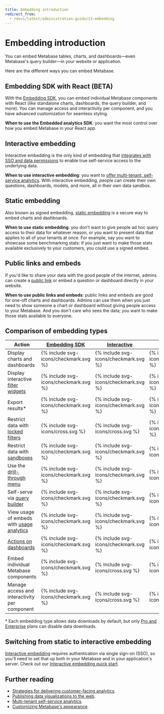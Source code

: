 ```yaml
---
title: Embedding introduction
redirect_from:
  - /docs/latest/administration-guide/13-embedding
---
```


# Embedding introduction

You can embed Metabase tables, charts, and dashboards—even Metabase's query builder—in your website or application.

Here are the different ways you can embed Metabase.

## Embedding SDK with React (BETA)

With the [Embedding SDK](./sdk/introduction.md), you can embed individual Metabase components with React (like standalone charts, dashboards, the query builder, and more). You can manage access and interactivity per component, and you have advanced customization for seamless styling.

**When to use the Embedded analytics SDK**: you want the most control over how you embed Metabase in your React app.

## Interactive embedding

Interactive embedding is the only kind of embedding that [integrates with SSO and data permissions](./interactive-embedding.md) to enable true self-service access to the underlying data.

**When to use interactive embedding**: you want to [offer multi-tenant, self-service analytics](https://www.metabase.com/blog/why-full-app-embedding). With interactive embedding, people can create their own questions, dashboards, models, and more, all in their own data sandbox.

## Static embedding

Also known as signed embedding, [static embedding](./static-embedding.md) is a secure way to embed charts and dashboards.

**When to use static embedding**: you don’t want to give people ad hoc query access to their data for whatever reason, or you want to present data that applies to all of your tenants at once. For example, say you want to showcase some benchmarking stats: if you just want to make those stats available exclusively to your customers, you could use a signed embed.

## Public links and embeds

If you'd like to share your data with the good people of the internet, admins can create a [public link](../questions/sharing/public-links.md) or embed a question or dashboard directly in your website.

**When to use public links and embeds**: public links and embeds are good for one-off charts and dashboards. Admins can use them when you just need to show someone a chart or dashboard without giving people access to your Metabase. And you don't care who sees the data; you want to make those stats available to everyone.

## Comparison of embedding types

| Action                                                                                                                          | [Embedding SDK](./sdk/introduction.md) | [Interactive](./interactive-embedding.md) | [Static](./static-embedding.md)       | [Public](../questions/sharing/public-links.md) |
| ------------------------------------------------------------------------------------------------------------------------------- | -------------------------------------- | ----------------------------------------- | ------------------------------------- | ---------------------------------------------- |
| Display charts and dashboards                                                                                                   | {% include svg-icons/checkmark.svg %}  | {% include svg-icons/checkmark.svg %}     | {% include svg-icons/checkmark.svg %} | {% include svg-icons/checkmark.svg %}          |
| Display interactive [filter widgets](https://www.metabase.com/glossary/filter_widget)                                           | {% include svg-icons/checkmark.svg %}  | {% include svg-icons/checkmark.svg %}     | {% include svg-icons/checkmark.svg %} | {% include svg-icons/checkmark.svg %}          |
| Export results\*                                                                                                                | {% include svg-icons/checkmark.svg %}  | {% include svg-icons/checkmark.svg %}     | {% include svg-icons/checkmark.svg %} | {% include svg-icons/checkmark.svg %}          |
| Restrict data with [locked filters](./static-embedding-parameters.md#restricting-data-in-a-static-embed-with-locked-parameters) | {% include svg-icons/cross.svg %}      | {% include svg-icons/cross.svg %}         | {% include svg-icons/checkmark.svg %} | {% include svg-icons/cross.svg %}              |
| Restrict data with [sandboxes](../permissions/data-sandboxes.md)                                                                | {% include svg-icons/checkmark.svg %}  | {% include svg-icons/checkmark.svg %}     | {% include svg-icons/cross.svg %}     | {% include svg-icons/cross.svg %}              |
| Use the [drill-through menu](https://www.metabase.com/learn/metabase-basics/querying-and-dashboards/questions/drill-through)    | {% include svg-icons/checkmark.svg %}  | {% include svg-icons/checkmark.svg %}     | {% include svg-icons/cross.svg %}     | {% include svg-icons/cross.svg %}              |
| Self-serve via [query builder](https://www.metabase.com/glossary/query_builder)                                                 | {% include svg-icons/checkmark.svg %}  | {% include svg-icons/checkmark.svg %}     | {% include svg-icons/cross.svg %}     | {% include svg-icons/cross.svg %}              |
| View usage of embeds with [usage analytics](../usage-and-performance-tools/usage-analytics.md)                                  | {% include svg-icons/checkmark.svg %}  | {% include svg-icons/checkmark.svg %}     | {% include svg-icons/cross.svg %}     | {% include svg-icons/cross.svg %}              |
| [Actions on dashboards](../dashboards/actions.md)                                                                               | {% include svg-icons/checkmark.svg %}  | {% include svg-icons/checkmark.svg %}     | {% include svg-icons/cross.svg %}     | {% include svg-icons/cross.svg %}              |
| Embed individual Metabase components                                                                                            | {% include svg-icons/checkmark.svg %}  | {% include svg-icons/cross.svg %}         | {% include svg-icons/cross.svg %}     | {% include svg-icons/cross.svg %}              |
| Manage access and interactivity per component                                                                                   | {% include svg-icons/checkmark.svg %}  | {% include svg-icons/cross.svg %}         | {% include svg-icons/cross.svg %}     | {% include svg-icons/cross.svg %}              |

\* Each embedding type allows data downloads by default, but only [Pro and Enterprise](https://www.metabase.com/pricing) plans can disable data downloads.

## Switching from static to interactive embedding

[Interactive embedding](./interactive-embedding.md) requires authentication via single sign-on (SSO), so you'll need to set that up both in your Metabase and in your application's server. Check out our [Interactive embedding quick start](https://www.metabase.com/docs/latest/embedding/interactive-embedding-quick-start-guide).

## Further reading

- [Strategies for delivering customer-facing analytics](https://www.metabase.com/learn/metabase-basics/embedding/overview).
- [Publishing data visualizations to the web](https://www.metabase.com/learn/metabase-basics/embedding/charts-and-dashboards).
- [Multi-tenant self-service analytics](https://www.metabase.com/learn/metabase-basics/embedding/multi-tenant-self-service-analytics).
- [Customizing Metabase's appearance](../configuring-metabase/appearance.md).
